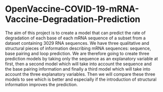 # OpenVaccine-COVID-19-mRNA-Vaccine-Degradation-Prediction

The aim of this project is to create a model that can predict the rate of degradation of each base of each mRNA sequence of a subset from a dataset containing 3029 RNA sequences. We have three qualitative and structural pieces of information describing mRNA sequences: sequence, base pairing and loop prediction. We are therefore going to create three prediction models by taking only the sequence as an explanatory variable at first, then a second model which will take into account the sequence and the base pairing information and finally a third model which will take into account the three explanatory variables. Then we will compare these three models to see which is better and especially if the introduction of structural information improves the prediction.